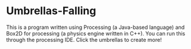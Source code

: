 # Umbrellas-Falling
This is a program written using Processing (a Java-based language) and Box2D for processing (a physics engine written in C++). You can run this through the processing IDE. Click the umbrellas to create more!

